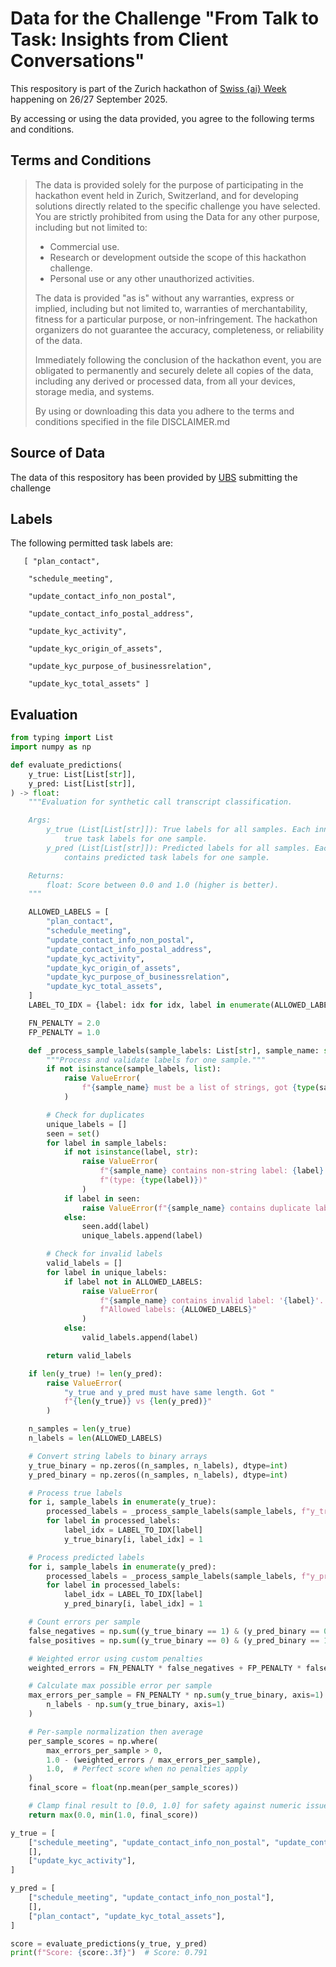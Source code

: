 
# Data for the Challenge "From Talk to Task: Insights from Client Conversations"
This respository is part of the Zurich hackathon of [Swiss {ai} Week](https://swiss-ai-weeks.ch/) happening on 26/27 September 2025.

By accessing or using the data provided, you agree to the following terms and conditions.

## Terms and Conditions
> The data is provided solely for the purpose of participating in the hackathon event held in Zurich, Switzerland, and for developing solutions directly related to the specific challenge you have selected. You are strictly prohibited from using the Data for any other purpose, including but not limited to:
> - Commercial use.
> - Research or development outside the scope of this hackathon challenge.
> - Personal use or any other unauthorized activities.
>
> The data is provided "as is" without any warranties, express or implied, including but not limited to, warranties of merchantability, fitness for a particular purpose, or non-infringement. The hackathon organizers do not guarantee the accuracy, completeness, or reliability of the data.
>
> Immediately following the conclusion of the hackathon event, you are obligated to permanently and securely delete all copies of the data, including any derived or processed data, from all your devices, storage media, and systems. 
>
> By using or downloading this data you adhere to the terms and conditions specified in the file DISCLAIMER.md
## Source of Data
The data of this respository has been provided by [UBS](https://www.ubs.com/) submitting the challenge


## Labels

The following permitted task labels are:


  

       [ "plan_contact",

        "schedule_meeting",

        "update_contact_info_non_postal",

        "update_contact_info_postal_address",

        "update_kyc_activity",

        "update_kyc_origin_of_assets",

        "update_kyc_purpose_of_businessrelation",

        "update_kyc_total_assets" ]

## Evaluation
```python
from typing import List
import numpy as np

def evaluate_predictions(
    y_true: List[List[str]],
    y_pred: List[List[str]],
) -> float:
    """Evaluation for synthetic call transcript classification.

    Args:
        y_true (List[List[str]]): True labels for all samples. Each inner list contains
            true task labels for one sample.
        y_pred (List[List[str]]): Predicted labels for all samples. Each inner list
            contains predicted task labels for one sample.

    Returns:
        float: Score between 0.0 and 1.0 (higher is better).
    """

    ALLOWED_LABELS = [
        "plan_contact",
        "schedule_meeting",
        "update_contact_info_non_postal",
        "update_contact_info_postal_address",
        "update_kyc_activity",
        "update_kyc_origin_of_assets",
        "update_kyc_purpose_of_businessrelation",
        "update_kyc_total_assets",
    ]
    LABEL_TO_IDX = {label: idx for idx, label in enumerate(ALLOWED_LABELS)}

    FN_PENALTY = 2.0
    FP_PENALTY = 1.0

    def _process_sample_labels(sample_labels: List[str], sample_name: str) -> List[str]:
        """Process and validate labels for one sample."""
        if not isinstance(sample_labels, list):
            raise ValueError(
                f"{sample_name} must be a list of strings, got {type(sample_labels)}"
            )

        # Check for duplicates
        unique_labels = []
        seen = set()
        for label in sample_labels:
            if not isinstance(label, str):
                raise ValueError(
                    f"{sample_name} contains non-string label: {label} "
                    f"(type: {type(label)})"
                )
            if label in seen:
                raise ValueError(f"{sample_name} contains duplicate label: '{label}'")
            else:
                seen.add(label)
                unique_labels.append(label)

        # Check for invalid labels
        valid_labels = []
        for label in unique_labels:
            if label not in ALLOWED_LABELS:
                raise ValueError(
                    f"{sample_name} contains invalid label: '{label}'. "
                    f"Allowed labels: {ALLOWED_LABELS}"
                )
            else:
                valid_labels.append(label)

        return valid_labels

    if len(y_true) != len(y_pred):
        raise ValueError(
            "y_true and y_pred must have same length. Got "
            f"{len(y_true)} vs {len(y_pred)}"
        )

    n_samples = len(y_true)
    n_labels = len(ALLOWED_LABELS)

    # Convert string labels to binary arrays
    y_true_binary = np.zeros((n_samples, n_labels), dtype=int)
    y_pred_binary = np.zeros((n_samples, n_labels), dtype=int)

    # Process true labels
    for i, sample_labels in enumerate(y_true):
        processed_labels = _process_sample_labels(sample_labels, f"y_true[{i}]")
        for label in processed_labels:
            label_idx = LABEL_TO_IDX[label]
            y_true_binary[i, label_idx] = 1

    # Process predicted labels
    for i, sample_labels in enumerate(y_pred):
        processed_labels = _process_sample_labels(sample_labels, f"y_pred[{i}]")
        for label in processed_labels:
            label_idx = LABEL_TO_IDX[label]
            y_pred_binary[i, label_idx] = 1

    # Count errors per sample
    false_negatives = np.sum((y_true_binary == 1) & (y_pred_binary == 0), axis=1)
    false_positives = np.sum((y_true_binary == 0) & (y_pred_binary == 1), axis=1)

    # Weighted error using custom penalties
    weighted_errors = FN_PENALTY * false_negatives + FP_PENALTY * false_positives

    # Calculate max possible error per sample
    max_errors_per_sample = FN_PENALTY * np.sum(y_true_binary, axis=1) + FP_PENALTY * (
        n_labels - np.sum(y_true_binary, axis=1)
    )

    # Per-sample normalization then average
    per_sample_scores = np.where(
        max_errors_per_sample > 0,
        1.0 - (weighted_errors / max_errors_per_sample),
        1.0,  # Perfect score when no penalties apply
    )
    final_score = float(np.mean(per_sample_scores))

    # Clamp final result to [0.0, 1.0] for safety against numeric issues
    return max(0.0, min(1.0, final_score))

y_true = [
    ["schedule_meeting", "update_contact_info_non_postal", "update_contact_info_postal_address"],
    [],
    ["update_kyc_activity"],
]

y_pred = [
    ["schedule_meeting", "update_contact_info_non_postal"],
    [],
    ["plan_contact", "update_kyc_total_assets"],
]

score = evaluate_predictions(y_true, y_pred)
print(f"Score: {score:.3f}")  # Score: 0.791
